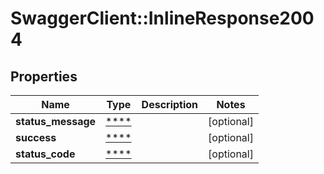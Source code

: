 # SwaggerClient::InlineResponse2004

## Properties
Name | Type | Description | Notes
------------ | ------------- | ------------- | -------------
**status_message** | [****](.md) |  | [optional] 
**success** | [****](.md) |  | [optional] 
**status_code** | [****](.md) |  | [optional] 

